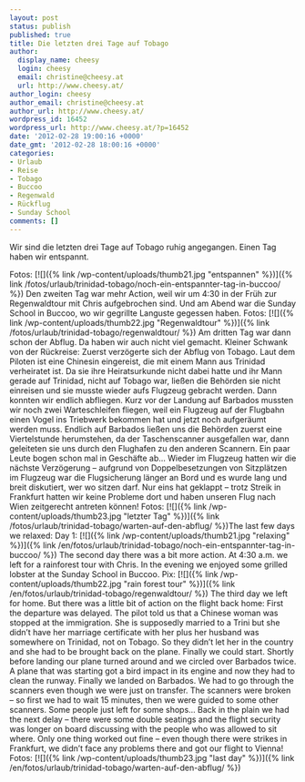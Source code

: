 ```yaml
---
layout: post
status: publish
published: true
title: Die letzten drei Tage auf Tobago
author:
  display_name: cheesy
  login: cheesy
  email: christine@cheesy.at
  url: http://www.cheesy.at/
author_login: cheesy
author_email: christine@cheesy.at
author_url: http://www.cheesy.at/
wordpress_id: 16452
wordpress_url: http://www.cheesy.at/?p=16452
date: '2012-02-28 19:00:16 +0000'
date_gmt: '2012-02-28 18:00:16 +0000'
categories:
- Urlaub
- Reise
- Tobago
- Buccoo
- Regenwald
- Rückflug
- Sunday School
comments: []
---
```

<!--:de-->Wir sind die letzten drei Tage auf Tobago ruhig angegangen. Einen Tag haben wir entspannt.
Fotos:
[![]({% link /wp-content/uploads/thumb21.jpg "entspannen" %})]({% link /fotos/urlaub/trinidad-tobago/noch-ein-entspannter-tag-in-buccoo/ %})
Den zweiten Tag war mehr Action, weil wir um 4:30 in der Früh zur Regenwaldtour mit Chris aufgebrochen sind. Und am Abend war die Sunday School in Buccoo, wo wir gegrillte Languste gegessen haben.
Fotos:
[![]({% link /wp-content/uploads/thumb22.jpg "Regenwaldtour" %})]({% link /fotos/urlaub/trinidad-tobago/regenwaldtour/ %})
Am dritten Tag war dann schon der Abflug. Da haben wir auch nicht viel gemacht. Kleiner Schwank von der Rückreise:
Zuerst verzögerte sich der Abflug von Tobago. Laut dem Piloten ist eine Chinesin eingereist, die mit einem Mann aus Trinidad verheiratet ist. Da sie ihre Heiratsurkunde nicht dabei hatte und ihr Mann gerade auf Trinidad, nicht auf Tobago war, ließen die Behörden sie nicht einreisen und sie musste wieder aufs Flugzeug gebracht werden. Dann konnten wir endlich abfliegen. Kurz vor der Landung auf Barbados mussten wir noch zwei Warteschleifen fliegen, weil ein Flugzeug auf der Flugbahn einen Vogel ins Triebwerk bekommen hat und jetzt noch aufgeräumt werden muss. Endlich auf Barbados ließen uns die Behörden zuerst eine Viertelstunde herumstehen, da der Taschenscanner ausgefallen war, dann geleiteten sie uns durch den Flughafen zu den anderen Scannern. Ein paar Leute bogen schon mal in Geschäfte ab… Wieder im Flugzeug hatten wir die nächste Verzögerung – aufgrund von Doppelbesetzungen von Sitzplätzen im Flugzeug war die Flugsicherung länger an Bord und es wurde lang und breit diskutiert, wer wo sitzen darf. Nur eins hat geklappt – trotz Streik in Frankfurt hatten wir keine Probleme dort und haben unseren Flug nach Wien zeitgerecht antreten können!
Fotos:
[![]({% link /wp-content/uploads/thumb23.jpg "letzter Tag" %})]({% link /fotos/urlaub/trinidad-tobago/warten-auf-den-abflug/ %})<!--:--><!--:en-->The last few days we relaxed:
Day 1:
[![]({% link /wp-content/uploads/thumb21.jpg "relaxing" %})]({% link /en/fotos/urlaub/trinidad-tobago/noch-ein-entspannter-tag-in-buccoo/ %})
The second day there was a bit more action. At 4:30 a.m. we left for a rainforest tour with Chris. In the evening we enjoyed some grilled lobster at the Sunday School in Buccoo.
Pix:
[![]({% link /wp-content/uploads/thumb22.jpg "rain forest tour" %})]({% link /en/fotos/urlaub/trinidad-tobago/regenwaldtour/ %})
The third day we left for home. But there was a little bit of action on the flight back home:
First the departure was delayed. The pilot told us that a Chinese woman was stopped at the immigration. She is supposedly married to a Trini but she didn’t have her marriage certificate with her plus her husband was somewhere on Trinidad, not on Tobago. So they didn’t let her in the country and she had to be brought back on the plane. Finally we could start. Shortly before landing our plane turned around and we circled over Barbados twice. A plane that was starting got a bird impact in its engine and now they had to clean the runway. Finally we landed on Barbados. We had to go through the scanners even though we were just on transfer. The scanners were broken – so first we had to wait 15 minutes, then we were guided to some other scanners. Some people just left for some shops… Back in the plain we had the next delay – there were some double seatings and the flight security was longer on board discussing with the people who was allowed to sit where. Only one thing worked out fine – even though there were strikes in Frankfurt, we didn’t face any problems there and got our flight to Vienna!
Fotos:
[![]({% link /wp-content/uploads/thumb23.jpg "last day" %})]({% link /en/fotos/urlaub/trinidad-tobago/warten-auf-den-abflug/ %})<!--:-->

